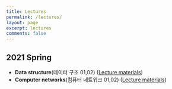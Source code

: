 ```yaml
---
title: Lectures
permalink: /lectures/
layout: page
excerpt: lectures 
comments: false
---
```


## 2021 Spring
* **Data structure**(데이터 구조 01,02) ([Lecture materials](/lectures/2021-SPR/data-structures/))
* **Computer networks**(컴퓨터 네트워크 01,02) ([Lecture materials](/lectures/2021-SPR/computer-network/))